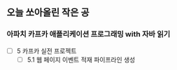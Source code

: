 ## 오늘 쏘아올린 작은 공

### 아파치 카프카 애플리케이션 프로그래밍 with 자바 읽기
- [ ] 5 카프카 실전 프로젝트
  - [ ] 5.1 웹 페이지 이벤트 적재 파이프라인 생성
